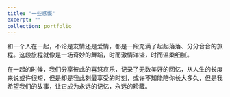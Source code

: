 ```yaml
---
title: "一些感慨"
excerpt: ""
collection: portfolio
---
```


和一个人在一起，不论是友情还是爱情，都是一段充满了起起落落、分分合合的旅程。这段旅程就像是一场奇妙的舞蹈，时而激情洋溢，时而温柔细腻。

在一起的时候，我们分享彼此的喜怒哀乐，记录了无数美好的回忆，从人生的长度来说或许很短，但是却是我此刻最享受的时刻，或许不知能陪你长大多久，但是我希望我们的故事，让它成为永远的记忆，永远的珍藏。












